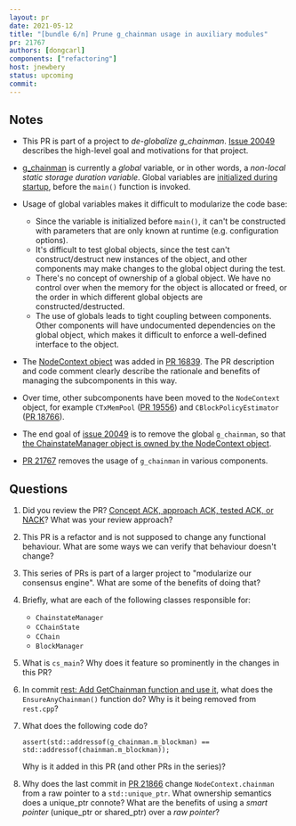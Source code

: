 ```yaml
---
layout: pr
date: 2021-05-12
title: "[bundle 6/n] Prune g_chainman usage in auxiliary modules"
pr: 21767
authors: [dongcarl]
components: ["refactoring"]
host: jnewbery
status: upcoming
commit:
---
```


## Notes

- This PR is part of a project to _de-globalize g_chainman_. [Issue
  20049](https://github.com/bitcoin/bitcoin/issues/20049) describes the high-level
  goal and motivations for that project.

- [g_chainman](https://github.com/bitcoin/bitcoin/blob/5925f1e65/src/validation.cpp#L102)
  is currently a _global_ variable, or in other words, a _non-local static
  storage duration variable_. Global variables are [initialized during
  startup](https://en.cppreference.com/w/cpp/language/initialization#Non-local_variables),
  before the `main()` function is invoked.

- Usage of global variables makes it difficult to modularize the code base:

  - Since the variable is initialized before `main()`, it can't be constructed
    with parameters that are only known at runtime (e.g. configuration
    options).
  - It's difficult to test global objects, since the test can't
    construct/destruct new instances of the object, and other components may
    make changes to the global object during the test.
  - There's no concept of ownership of a global object. We have no control over
    when the memory for the object is allocated or freed, or the order in which
    different global objects are constructed/destructed.
  - The use of globals leads to tight coupling between components. Other
    components will have undocumented dependencies on the global object, which
    makes it difficult to enforce a well-defined interface to the object.

- The [NodeContext
  object](https://github.com/bitcoin/bitcoin/blob/5925f1e65/src/node/context.h#L39-L64)
  was added in [PR 16839](https://github.com/bitcoin/bitcoin/pull/16839). The PR description
  and code comment clearly describe the rationale and benefits of managing the subcomponents
  in this way.

- Over time, other subcomponents have been moved to the `NodeContext` object,
  for example `CTxMemPool` ([PR
  19556](https://github.com/bitcoin/bitcoin/pull/19556)) and
  `CBlockPolicyEstimator` ([PR
  18766](https://github.com/bitcoin/bitcoin/pull/18766)).

- The end goal of [issue 20049](https://github.com/bitcoin/bitcoin/issues/20049) is
  to remove the global `g_chainman`, so that [the ChainstateManager object is
  owned by the NodeContext
  object](https://github.com/bitcoin/bitcoin/pull/21866/commits/8135fd659).

- [PR 21767](https://github.com/bitcoin/bitcoin/pull/21767) removes the usage
  of `g_chainman` in various components.

## Questions

1. Did you review the PR? [Concept ACK, approach ACK, tested ACK, or
   NACK](https://github.com/bitcoin/bitcoin/blob/master/CONTRIBUTING.md#peer-review)?
   What was your review approach?

2. This PR is a refactor and is not supposed to change any functional behaviour. What
   are some ways we can verify that behaviour doesn't change?

3. This series of PRs is part of a larger project to "modularize our consensus
   engine". What are some of the benefits of doing that?

4. Briefly, what are each of the following classes responsible for:

   - `ChainstateManager`
   - `CChainState`
   - `CChain`
   - `BlockManager`

5. What is `cs_main`? Why does it feature so prominently in the changes in this PR?

6. In commit [rest: Add GetChainman function and use
   it](https://github.com/bitcoin/bitcoin/pull/21767/commits/70a826bbb), what does the
   `EnsureAnyChainman()` function do? Why is it being removed from `rest.cpp`?

7. What does the following code do?

   `assert(std::addressof(g_chainman.m_blockman) == std::addressof(chainman.m_blockman));`

   Why is it added in this PR (and other PRs in the series)?

8. Why does the last commit in [PR
   21866](https://github.com/bitcoin/bitcoin/pull/21866) change
   `NodeContext.chainman` from a raw pointer to a `std::unique_ptr`. What
   ownership semantics does a unique_ptr connote? What are the benefits of
   using a _smart pointer_ (unique_ptr or shared_ptr) over a _raw pointer_?

<!-- TODO: After meeting, uncomment and add meeting log between the irc tags
## Meeting Log

{% irc %}
{% endirc %}
-->
